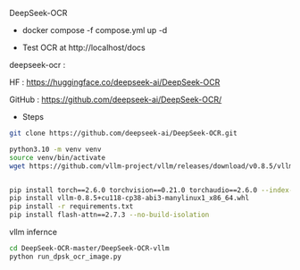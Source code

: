DeepSeek-OCR

- docker compose -f compose.yml up -d

- Test OCR at 
    http://localhost/docs 


deepseek-ocr  : 

HF : https://huggingface.co/deepseek-ai/DeepSeek-OCR

GitHub : 
https://github.com/deepseek-ai/DeepSeek-OCR/

- Steps
```bash
git clone https://github.com/deepseek-ai/DeepSeek-OCR.git

python3.10 -m venv venv
source venv/bin/activate
wget https://github.com/vllm-project/vllm/releases/download/v0.8.5/vllm-0.8.5+cu118-cp38-abi3-manylinux1_x86_64.whl


pip install torch==2.6.0 torchvision==0.21.0 torchaudio==2.6.0 --index-url https://download.pytorch.org/whl/cu118
pip install vllm-0.8.5+cu118-cp38-abi3-manylinux1_x86_64.whl
pip install -r requirements.txt
pip install flash-attn==2.7.3 --no-build-isolation
```

vllm infernce

```bash
cd DeepSeek-OCR-master/DeepSeek-OCR-vllm
python run_dpsk_ocr_image.py
```